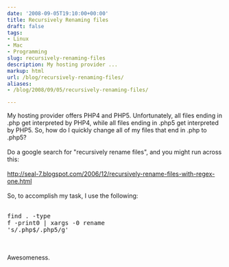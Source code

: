 ```yaml
---
date: '2008-09-05T19:10:00+00:00'
title: Recursively Renaming files
draft: false
tags:
- Linux
- Mac
- Programming
slug: recursively-renaming-files
description: My hosting provider ...
markup: html
url: /blog/recursively-renaming-files/
aliases:
- /blog/2008/09/05/recursively-renaming-files/

---
```


My hosting provider offers PHP4 and PHP5.  Unfortunately, all files ending in .php get interpreted by PHP4, while all files ending in .php5 get interpreted by PHP5.  So, how do I quickly change all of my files that end in .php to .php5?<br /><br />Do a google search for "recursively rename files", and you might run across this:<br /><br /><a href="http://seal-7.blogspot.com/2006/12/recursively-rename-files-with-regex-one.html">http://seal-7.blogspot.com/2006/12/recursively-rename-files-with-regex-one.html</a><br /><br />So, to accomplish my task, I use the following:<br /><br /><pre>find . -type f -print0 | xargs -0 rename 's/.php$/.php5/g'</pre><br /><br />Awesomeness.<div class="blogger-post-footer"><img width='1' height='1' src='https://blogger.googleusercontent.com/tracker/4123748873183487963-4179556125303523868?l=bradmontgomery.blogspot.com' alt='' /></div>
